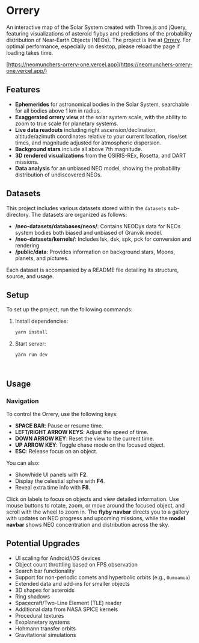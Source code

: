 # Orrery

An interactive map of the Solar System created with Three.js and jQuery, featuring visualizations of asteroid flybys and predictions of the probability distribution of Near-Earth Objects (NEOs). The project is live at [Orrery](https://neomunchers-orrery.vercel.app/). For optimal performance, especially on desktop, please reload the page if loading takes time.

[https://neomunchers-orrery-one.vercel.app](https://neomunchers-orrery-one.vercel.app/)

## Features

- **Ephemerides** for astronomical bodies in the Solar System, searchable for all bodies above 1 km in radius.
- **Exaggerated orrery view** at the solar system scale, with the ability to zoom to true scale for planetary systems.
- **Live data readouts** including right ascension/declination, altitude/azimuth coordinates relative to your current location, rise/set times, and magnitude adjusted for atmospheric dispersion.
- **Background stars** include all above 7th magnitude.
- **3D rendered visualizations** from the OSIRIS-REx, Rosetta, and DART missions.
- **Data analysis** for an unbiased NEO model, showing the probability distribution of undiscovered NEOs.

## Datasets

This project includes various datasets stored within the `datasets` sub-directory. The datasets are organized as follows:

- **/neo-datasets/databases/neos/**: Contains NEODys data for NEOs system bodies both biased and unbiased of Granvik model.
- **/neo-datasets/kernels/**: Includes lsk, dsk, spk, pck for conversion and rendering
- **/public/data**: Provides information on background stars, Moons, planets, and pictures.

Each dataset is accompanied by a README file detailing its structure, source, and usage.

## Setup

To set up the project, run the following commands:

1. Install dependencies:
   ```sh
   yarn install

2. Start server:
    ```
    yarn run dev



## Usage

### Navigation

To control the Orrery, use the following keys:

- **SPACE BAR**: Pause or resume time.
- **LEFT/RIGHT ARROW KEYS**: Adjust the speed of time.
- **DOWN ARROW KEY**: Reset the view to the current time.
- **UP ARROW KEY**: Toggle chase mode on the focused object.
- **ESC**: Release focus on an object.

You can also:

- Show/hide UI panels with **F2**.
- Display the celestial sphere with **F4**.
- Reveal extra time info with **F8**.

Click on labels to focus on objects and view detailed information. Use mouse buttons to rotate, zoom, or move around the focused object, and scroll with the wheel to zoom in. The **flyby navbar** directs you to a gallery with updates on NEO progress and upcoming missions, while the **model navbar** shows NEO concentration and distribution across the sky.

## Potential Upgrades

- UI scaling for Android/iOS devices
- Object count throttling based on FPS observation
- Search bar functionality
- Support for non-periodic comets and hyperbolic orbits (e.g., `Oumuamua`)
- Extended data and add-ins for smaller objects
- 3D shapes for asteroids
- Ring shadows
- Spacecraft/Two-Line Element (TLE) reader
- Additional data from NASA SPICE kernels
- Procedural textures
- Exoplanetary systems
- Hohmann transfer orbits
- Gravitational simulations
